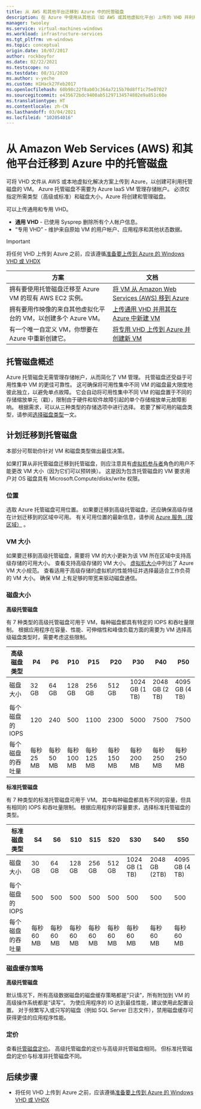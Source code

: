 ```yaml
---
title: 从 AWS 和其他平台迁移到 Azure 中的托管磁盘
description: 在 Azure 中使用从其他云（如 AWS 或其他虚拟化平台）上传的 VHD 并利用 Azure 托管磁盘创建 VM。
manager: twooley
ms.service: virtual-machines-windows
ms.workload: infrastructure-services
ms.tgt_pltfrm: vm-windows
ms.topic: conceptual
origin.date: 10/07/2017
author: rockboyfor
ms.date: 02/22/2021
ms.testscope: no
ms.testdate: 08/31/2020
ms.author: v-yeche
ms.custom: H1Hack27Feb2017
ms.openlocfilehash: 60b98c22f8ab03c364a7215b70d8ff1c75e07027
ms.sourcegitcommit: e435672bdc9400ab51297134574802e9a851c60e
ms.translationtype: HT
ms.contentlocale: zh-CN
ms.lasthandoff: 03/04/2021
ms.locfileid: "102054016"
---
```

# <a name="migrate-from-amazon-web-services-aws-and-other-platforms-to-managed-disks-in-azure"></a>从 Amazon Web Services (AWS) 和其他平台迁移到 Azure 中的托管磁盘

可将 VHD 文件从 AWS 或本地虚拟化解决方案上传到 Azure，以创建可利用托管磁盘的 VM。 Azure 托管磁盘不需要为 Azure IaaS VM 管理存储帐户。 必须仅指定所需类型（高级或标准）和磁盘大小，Azure 将创建和管理磁盘。 

可以上传通用和专用 VHD。 
- **通用 VHD** - 已使用 Sysprep 删除所有个人帐户信息。 
- “专用 VHD” - 维护来自原始 VM 的用户帐户、应用程序和其他状态数据。 

> [!IMPORTANT]
> 将任何 VHD 上传到 Azure 之前，应该遵循[准备要上传到 Azure 的 Windows VHD 或 VHDX](prepare-for-upload-vhd-image.md)
>
>

| 方案                                                                                                                         | 文档                                                                                                                       |
|----------------------------------------------------------------------------------------------------------------------------------|-------------------------------------------------------------------------------------------------------------------------------------|
| 拥有要使用托管磁盘迁移至 Azure VM 的现有 AWS EC2 实例。                              | [将 VM 从 Amazon Web Services (AWS) 移到 Azure](aws-to-azure.md)                           |
| 拥有要用作映像的来自其他虚拟化平台的 VM，以创建多个 Azure VM。 | [上传通用 VHD 并用其在 Azure 中新建 VM](upload-generalized-managed.md) |
| 有一个唯一自定义 VM，你想要在 Azure 中重新创建它。                                                      | [将专用 VHD 上传到 Azure 并创建新 VM](create-vm-specialized.md)         |

## <a name="overview-of-managed-disks"></a>托管磁盘概述

Azure 托管磁盘无需管理存储帐户，从而简化了 VM 管理。 托管磁盘还受益于可用性集中 VM 的更佳可靠性。 这可确保将可用性集中不同 VM 的磁盘最大限度地彼此独立，以避免单点故障。 它会自动将可用性集中不同 VM 的磁盘置于不同的存储缩放单元（戳），限制由于硬件和软件故障引起的单个存储缩放单元故障影响。
根据需求，可以从三种类型的存储选项中进行选择。 若要了解可用的磁盘类型，请参阅[选择磁盘类型](../disks-types.md)一文。

<!--Not Available on Ulter SSD till 02/22/2021-->

## <a name="plan-for-the-migration-to-managed-disks"></a>计划迁移到托管磁盘

本部分可帮助你针对 VM 和磁盘类型做出最佳决策。

如果打算从非托管磁盘迁移到托管磁盘，则应注意具有[虚拟机参与者](../../role-based-access-control/built-in-roles.md#virtual-machine-contributor)角色的用户不能更改 VM 大小（因为它们可以预转换）。 这是因为包含托管磁盘的 VM 要求用户对 OS 磁盘具有 Microsoft.Compute/disks/write 权限。

### <a name="location"></a>位置

选取 Azure 托管磁盘可用位置。 如果要迁移到高级托管磁盘，还应确保高级存储在计划迁移到的区域中可用。 有关可用位置的最新信息，请参阅 [Azure 服务（按区域）](https://azure.microsoft.com/en-us/global-infrastructure/services/?products=managed-disks&regions=china-non-regional,china-east,china-east-2,china-north,china-north-2) 。

### <a name="vm-sizes"></a>VM 大小

如果要迁移到高级托管磁盘，需要将 VM 的大小更新为该 VM 所在区域中支持高级存储的可用大小。 查看支持高级存储的 VM 大小。 [虚拟机大小](../sizes.md)中列出了 Azure VM 大小规范。
查看适用于高级存储的虚拟机的性能特征并选择最适合工作负荷的 VM 大小。 确保 VM 上有足够的带宽来驱动磁盘通信。

### <a name="disk-sizes"></a>磁盘大小

**高级托管磁盘**

有 7 种类型的高级托管磁盘可用于 VM，每种磁盘都具有特定的 IOPS 和吞吐量限制。 根据应用程序在容量、性能、可伸缩性和峰值负载方面的需要为 VM 选择高级磁盘类型时，需要考虑这些限制。

| 高级磁盘类型  | P4    | P6    | P10   | P15   | P20   | P30   | P40   | P50   | 
|---------------------|-------|-------|-------|-------|-------|-------|-------|-------|
| 磁盘大小           | 32 GB| 64 GB| 128 GB| 256 GB|512 GB | 1024 GB (1 TB)    | 2048 GB (2 TB)    | 4095 GB (4 TB)    | 
| 每个磁盘的 IOPS       | 120   | 240   | 500   | 1100  |2300              | 5000              | 7500              | 7500              | 
| 每个磁盘的吞吐量 | 每秒 25 MB  | 每秒 50 MB  | 每秒 100 MB | 每秒 125 MB |每秒 150 MB | 每秒 200 MB | 每秒 250 MB | 每秒 250 MB |

**标准托管磁盘**

有 7 种类型的标准托管磁盘可用于 VM。 其中每种磁盘都具有不同的容量，但具有相同的 IOPS 和吞吐量限制。 根据应用程序的容量要求，选择标准托管磁盘的类型。

| 标准磁盘类型  | S4               | S6               | S10              | S15              | S20              | S30              | S40              | S50              | 
|---------------------|------------------|------------------|------------------|------------------|------------------|------------------|------------------|------------------| 
| 磁盘大小           | 30 GB            | 64 GB            | 128 GB           | 256 GB           |512 GB           | 1024 GB (1 TB)   | 2048 GB (2TB)    | 4095 GB (4 TB)   | 
| 每个磁盘的 IOPS       | 500              | 500              | 500              | 500              |500              | 500              | 500             | 500              | 
| 每个磁盘的吞吐量 | 每秒 60 MB | 每秒 60 MB | 每秒 60 MB | 每秒 60 MB |每秒 60 MB | 每秒 60 MB | 每秒 60 MB | 每秒 60 MB | 

### <a name="disk-caching-policy"></a>磁盘缓存策略 

**高级托管磁盘**

默认情况下，所有高级数据磁盘的磁盘缓存策略都是“只读”，所有附加到 VM 的高级操作系统都是“读写”。 为使应用程序的 IO 达到最佳性能，建议使用此配置设置。 对于频繁写入或只写的磁盘（例如 SQL Server 日志文件），禁用磁盘缓存可获得更佳的应用程序性能。

### <a name="pricing"></a>定价

查看[托管磁盘定价](https://www.azure.cn/pricing/details/storage/managed-disks/)。 高级托管磁盘的定价与高级非托管磁盘相同。 但标准托管磁盘的定价与标准非托管磁盘不同。

## <a name="next-steps"></a>后续步骤

- 将任何 VHD 上传到 Azure 之前，应该遵循[准备要上传到 Azure 的 Windows VHD 或 VHDX](prepare-for-upload-vhd-image.md)

<!--Update_Description: update meta properties, wording update, update link-->